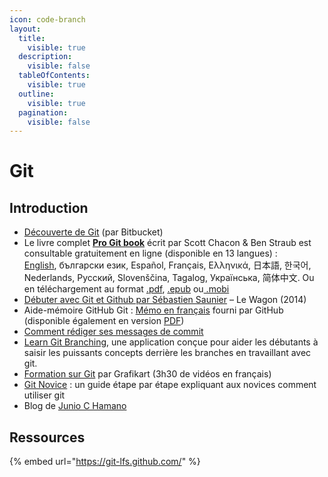 ```yaml
---
icon: code-branch
layout:
  title:
    visible: true
  description:
    visible: false
  tableOfContents:
    visible: true
  outline:
    visible: true
  pagination:
    visible: false
---
```


# Git

## Introduction

* [Découverte de Git](https://fr.atlassian.com/git/tutorials/learn-git-with-bitbucket-cloud) (par Bitbucket)
* Le livre complet [**Pro Git book**](https://git-scm.com/book/fr/v2) écrit par Scott Chacon & Ben Straub est consultable gratuitement en ligne (disponible en 13 langues) :\
  [English](https://git-scm.com/book/en), български език, Español, Français, Ελληνικά, 日本語, 한국어, Nederlands, Русский, Slovenščina, Tagalog, Українська, 简体中文. Ou en téléchargement au format [.pdf](https://github.com/progit/progit2-fr/releases/download/2.1.37/progit_v2.1.37.pdf), [.epub](https://github.com/progit/progit2-fr/releases/download/2.1.37/progit_v2.1.37.epub) ou[ .mobi](https://github.com/progit/progit2-fr/releases/download/2.1.37/progit_v2.1.37.mobi)
* [Débuter avec Git et Github par Sébastien Saunier](https://www.youtube.com/watch?v=V6Zo68uQPqE) – Le Wagon (2014)
* Aide-mémoire GitHub Git : [Mémo en français](https://services.github.com/on-demand/downloads/fr/github-git-cheat-sheet/) fourni par GitHub (disponible également en version [PDF](https://services.github.com/on-demand/downloads/fr/github-git-cheat-sheet.pdf))
* [Comment rédiger ses messages de commit](https://chris.beams.io/posts/git-commit/)
* [Learn Git Branching](https://learngitbranching.js.org/), une application conçue pour aider les débutants à saisir les puissants concepts derrière les branches en travaillant avec git.
* [Formation sur Git](https://www.grafikart.fr/formations/git) par Grafikart (3h30 de vidéos en français)
* [Git Novice](http://swcarpentry.github.io/git-novice/) : un guide étape par étape expliquant aux novices comment utiliser git
* Blog de [Junio C Hamano](https://git-blame.blogspot.com/)

## Ressources

{% embed url="https://git-lfs.github.com/" %}

